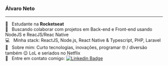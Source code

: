 ### Álvaro Neto
---------------
:rocket:  &nbsp; Estudante na **Rocketseat**
<br/> :purple_heart: &nbsp; Buscando colaborar com projetos em Back-end e Front-end usando NodeJS e ReacJS/Reac Native
 <br/> :computer: &nbsp; Minha stack: ReactJS, Node.js, React Native & Typescript, PHP, Laravel
 <br/> 💬  &nbsp; Sobre mim: Curto tecnologias, inovações, programar 🤓 / diversão também 😉 LoL e seriados no Netflix
 <br/> :email: &nbsp; Entre em contato comigo: [![Linkedin Badge](https://img.shields.io/badge/-ÁlvaroNeto-blue?style=flat-square&logo=Linkedin&logoColor=white&link=https://www.linkedin.com/in/álvaro-neto-932492127/)](https://www.linkedin.com/in/álvaro-neto-932492127/)

<!--
**nextinhuh/nextinhuh** is a ✨ _special_ ✨ repository because its `README.md` (this file) appears on your GitHub profile.

Here are some ideas to get you started:

- 🔭 I’m currently working on ...
- 🌱 I’m currently learning ...
- 👯 I’m looking to collaborate on ...
- 🤔 I’m looking for help with ...
- 💬 Ask me about ...
- 📫 How to reach me: ...
- 😄 Pronouns: ...
- ⚡ Fun fact: ...
-->
